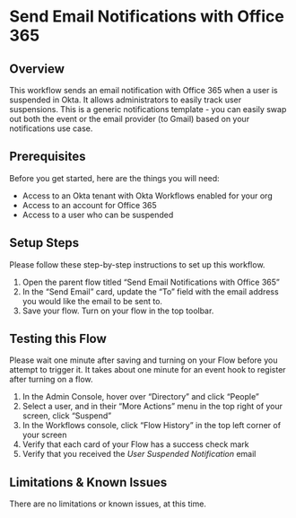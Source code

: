 # Send Email Notifications with Office 365


## Overview

This workflow sends an email notification with Office 365 when a user is suspended in Okta. It allows administrators to easily track user suspensions. This is a generic notifications template - you can easily swap out both the event or the email provider (to Gmail) based on your notifications use case. 


## Prerequisites

Before you get started, here are the things you will need:



*   Access to an Okta tenant with Okta Workflows enabled for your org 
*   Access to an account for Office 365 
*   Access to a user who can be suspended


## Setup Steps

Please follow these step-by-step instructions to set up this workflow. 



1. Open the parent flow titled “Send Email Notifications with Office 365”
2. In the “Send Email” card, update the “To” field with the email address you would like the email to be sent to.
3. Save your flow. Turn on your flow in the top toolbar.


## Testing this Flow

Please wait one minute after saving and turning on your Flow before you attempt to trigger it. It takes about one minute for an event hook to register after turning on a flow.



1. In the Admin Console, hover over “Directory” and click “People”
2. Select a user, and in their “More Actions” menu in the top right of your screen, click “Suspend”
3. In the Workflows console, click “Flow History” in the top left corner of your screen
4. Verify that each card of your Flow has a success check mark
5. Verify that you received the _User Suspended Notification_ email


## Limitations & Known Issues

There are no limitations or known issues, at this time.
